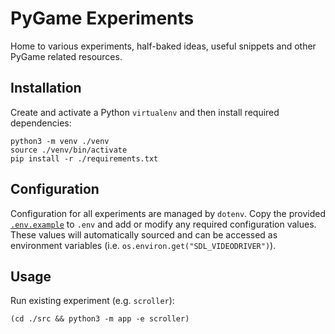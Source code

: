 # PyGame Experiments

Home to various experiments, half-baked ideas, useful snippets and other PyGame related resources.

## Installation

Create and activate a Python `virtualenv` and then install required dependencies:

    python3 -m venv ./venv
    source ./venv/bin/activate
    pip install -r ./requirements.txt

## Configuration

Configuration for all experiments are managed by `dotenv`. Copy the provided [`.env.example`](./.env.example) to `.env` and add or modify any required configuration values. These values will automatically sourced and can be accessed as environment variables (i.e. `os.environ.get("SDL_VIDEODRIVER")`).

## Usage

Run existing experiment (e.g. `scroller`):

    (cd ./src && python3 -m app -e scroller)
